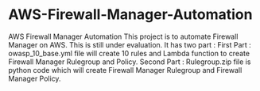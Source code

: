 # AWS-Firewall-Manager-Automation
AWS Firewall Manager Automation
This project is to automate Firewall Manager on AWS. This is still under evaluation.
It has two part : 
First Part : owasp_10_base.yml file will create 10 rules and Lambda function to create Firewall Manager Rulegroup and Policy.
Second Part : Rulegroup.zip file is python code which will create Firewall Manager Rulegroup and Firewall Manager Policy.
